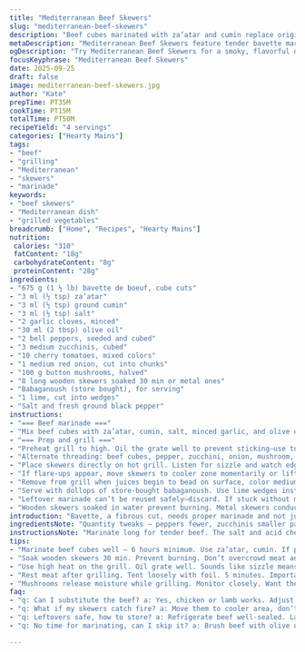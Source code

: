 ```yaml
---
title: "Mediterranean Beef Skewers"
slug: "mediterranean-beef-skewers"
description: "Beef cubes marinated with za’atar and cumin replace original spices. Added red onion chunks and mushrooms for earthiness. Peppers and zucchini kept but quantity altered. Skewers grilled medium-rare with visual doneness cues over rigid times. Served with store-bought babaganoush instead of hummus and a wedge of lime. No sumac or coriander, shifted flavor profile but retained citrus brightness. Efficient prep and marinade overnight for tender beef. Vegetable texture contrast emphasized with quick toss in oil, salt, and pepper before assembly."
metaDescription: "Mediterranean Beef Skewers feature tender bavette marinated with earthy spices. Grilled to perfection, served with creamy babaganoush and lime wedges."
ogDescription: "Try Mediterranean Beef Skewers for a smoky, flavorful dish with tender beef, fresh vegetables, and a side of creamy babaganoush."
focusKeyphrase: "Mediterranean Beef Skewers"
date: 2025-09-25
draft: false
image: mediterranean-beef-skewers.jpg
author: "Kate"
prepTime: PT35M
cookTime: PT15M
totalTime: PT50M
recipeYield: "4 servings"
categories: ["Hearty Mains"]
tags:
- "beef"
- "grilling"
- "Mediterranean"
- "skewers"
- "marinade"
keywords:
- "beef skewers"
- "Mediterranean dish"
- "grilled vegetables"
breadcrumb: ["Home", "Recipes", "Hearty Mains"]
nutrition: 
 calories: "310"
 fatContent: "18g"
 carbohydrateContent: "8g"
 proteinContent: "28g"
ingredients:
- "675 g (1 ½ lb) bavette de boeuf, cube cuts"
- "3 ml (½ tsp) za’atar"
- "3 ml (½ tsp) ground cumin"
- "3 ml (½ tsp) salt"
- "2 garlic cloves, minced"
- "30 ml (2 tbsp) olive oil"
- "2 bell peppers, seeded and cubed"
- "3 medium zucchinis, cubed"
- "10 cherry tomatoes, mixed colors"
- "1 medium red onion, cut into chunks"
- "100 g button mushrooms, halved"
- "8 long wooden skewers soaked 30 min or metal ones"
- "Babaganoush (store bought), for serving"
- "1 lime, cut into wedges"
- "Salt and fresh ground black pepper"
instructions:
- "=== Beef marinade ==="
- "Mix beef cubes with za’atar, cumin, salt, minced garlic, and olive oil in a bowl. Cover and refrigerate 6 to 10 hours. Marinating time breaks down fibers, tenderizing bavette — patience here pays off. If pressed for time, at least 1 hour using room temperature beef shortens wait but might reduce tenderness."
- "=== Prep and grill ==="
- "Preheat grill to high. Oil the grate well to prevent sticking—use tongs and folded paper towel dipped in oil, careful not to flare flames. Toss peppers, zucchini, onions, mushrooms, and tomatoes in a bowl with olive oil, salt, and fresh pepper. Don't saturate — light coating enough to caramelize veggies and avoid steaming."
- "Alternate threading: beef cubes, pepper, zucchini, onion, mushroom, tomato. Maintain balance to cook evenly. Use as many veggies as possible to space out meat chunks, prevents dense heat pockets."
- "Place skewers directly on hot grill. Listen for sizzle and watch edges of meat for browning (maillard reaction) — intense color signals caramelization. Grill about 5 minutes per side for medium rare. Meat springs back when gently pressed but still soft. Avoid moving skewers too much to keep sear intact."
- "If flare-ups appear, move skewers to cooler zone momentarily or lift off grate. Mushrooms release moisture; watch them so they brown rather than boil."
- "Remove from grill when juices begin to bead on surface, color medium pink inside. Tent loosely with foil to rest 5 minutes—allow juices redistribution, critical in bavette which can dry quickly."
- "Serve with dollops of store-bought babaganoush. Use lime wedges instead of lemon; sharper acidity cuts through grilled fats differently. No need for additional salt at table if seasoning done appropriately."
- "Leftover marinade can’t be reused safely—discard. If stuck without marinade, brush beef with oil and rub with dry spices just before grilling."
- "Wooden skewers soaked in water prevent burning. Metal skewers conduct heat, cooking inside faster; adjust timing and watch meat doneness accordingly."
introduction: "Bavette, a fibrous cut, needs proper marinade and not just salt-and-pepper. Za’atar and cumin replaced sumac and coriander to shift flavor, bringing earth and smoky herb notes. Garlic essential, oil dissolves spices, ensures even coating. Toss some red onion and button mushrooms on skewers with familiar peppers, zucchini, and tomatoes for smoky-sweet accent. Grill technique key—heat high, oil grates, resist turning too often. Those caramelized edges and the soft give of medium-rare beef tell story of success. Need a quick dip? Babaganoush keeps things creamy, smoky, no fuss. Lime finishes bright; perfect contrast to grilled fat."
ingredientsNote: "Quantity tweaks — peppers fewer, zucchinis smaller paying off in cooking speed and texture. Mushrooms bring umami hit missing in original, onions add sugar caramelization. Za’atar is an accessible blend; cumin has similar warmth to coriander but no woody notes, balance for char. Garlic must be fresh to avoid bitterness; otherwise use garlic powder sparingly. Olive oil is versatile and carries spices well but avoid extra virgin for marinade if taste too strong. Soaking wooden skewers essential; prevents charring and breakage. Metal skewers quick, but heat conduction requires vigilance on doneness. If missing vegetables, replace with eggplant chunks or fennel wedges for Mediterranean vibe."
instructionsNote: "Marinate long for tender beef. The salt and acid chemistry starts breaking muscle fibers, critical for bavette’s strength. Oil in marinade prevents drying out over grill. Toss veggies just before skewering and grill soon to retain freshness. Grill hot; don’t cook low and slow. Sear locks juices. Meat's appearance—color change, juices beading—is your doneness gauge, not rigid timing. Rest beef 5 minutes after off grill keeps it juicy. Flip once, avoid stabbing meat because that releases juices. For flare-ups, move skewers briefly away rather than turning frequently, maintain crust. Serve immediately with dips and fresh lime, no overcomplication needed here."
tips:
- "Marinate beef cubes well — 6 hours minimum. Use za’atar, cumin. If pressed, room temp for 1 hour. Don’t skip this, beef needs tenderizing to break fibers."
- "Soak wooden skewers 30 min. Prevent burning. Don’t overcrowd meat and veggies on skewers. Keep balanced for even cooking. Visual cues help. Check browning edges."
- "Use high heat on the grill. Oil grate well. Sounds like sizzle means grill is ready. Veggies toss lightly in oil before skewering enhance flavors—not soggy."
- "Rest meat after grilling. Tent loosely with foil. 5 minutes. Important for juicy beef. Juices redistribute; critical with bavette. Undercooked? Brush with oil and spice."
- "Mushrooms release moisture while grilling. Monitor closely. Want them browned, not boiled. If flare-ups happen, shift skewers briefly to cooler zones for control."
faq:
- "q: Can I substitute the beef? a: Yes, chicken or lamb works. Adjust cooking time for different meats. Fish? Quick grill, keep watch on doneness."
- "q: What if my skewers catch fire? a: Move them to cooler area, don’t flip too much. If still burning? Quickly submerge wooden ones in water."
- "q: Leftovers safe, how to store? a: Refrigerate beef well-sealed. Lasts 3-4 days. Reheat on grill for texture. Or eat cold, salads work."
- "q: No time for marinating, can I skip it? a: Brush beef with olive oil, rub spices before grilling. Might lose some tenderness but flavor remains."

---
```

